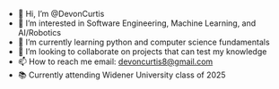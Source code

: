 - 👋 Hi, I’m @DevonCurtis
- 👀 I’m interested in Software Engineering, Machine Learning, and AI/Robotics
- 🌱 I’m currently learning python and computer science fundamentals 
- 💞️ I’m looking to collaborate on projects that can test my knowledge 
- 📫 How to reach me email: devoncurtis8@gmail.com
- 📚 Currently attending Widener University class of 2025
